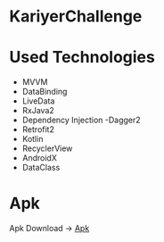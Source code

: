 # KariyerChallenge


# Used Technologies

 *   MVVM
 *   DataBinding
 *   LiveData
 *   RxJava2
 *   Dependency Injection -Dagger2
 *   Retrofit2
 *   Kotlin
 *   RecyclerView
 *   AndroidX
 *   DataClass



# Apk
 Apk Download -> [Apk](app/release/KariyerChallenge.apk)
